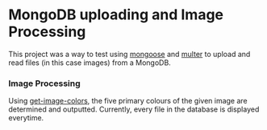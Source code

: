 <h1>MongoDB uploading and Image Processing</h1>

This project was a way to test using [mongoose](https://mongoosejs.com) and [multer](https://mongoosejs.com) to upload and read
files (in this case images) from a MongoDB.

<h3>Image Processing</h3>

Using [get-image-colors](https://www.npmjs.com/package/get-image-colors), the five primary
colours of the given image are determined and outputted. Currently, every file in the database is
displayed everytime.
